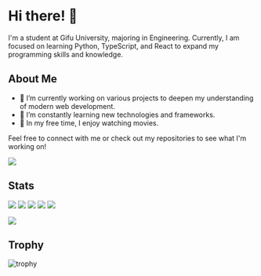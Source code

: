 # Hi there! 👋

I'm a student at Gifu University, majoring in Engineering. Currently, I am focused on learning Python, TypeScript, and React to expand my programming skills and knowledge.

## About Me

- 🔭 I’m currently working on various projects to deepen my understanding of modern web development.
- 🌱 I’m constantly learning new technologies and frameworks.
- 🎥 In my free time, I enjoy watching movies.

Feel free to connect with me or check out my repositories to see what I'm working on!

![](http://github-profile-summary-cards.vercel.app/api/cards/stats?username=dainouesuketarou=default)

## Stats
![](http://github-profile-summary-cards.vercel.app/api/cards/profile-details?username=dainouesuketarou&theme=gruvbox)
![](http://github-profile-summary-cards.vercel.app/api/cards/repos-per-language?username=dainouesuketarou&theme=gruvbox)
![](http://github-profile-summary-cards.vercel.app/api/cards/most-commit-language?username=dainouesuketarou&theme=gruvbox)
![](http://github-profile-summary-cards.vercel.app/api/cards/stats?username=dainouesuketarou&theme=gruvbox)
![](http://github-profile-summary-cards.vercel.app/api/cards/productive-time?username=dainouesuketarou&theme=gruvbox&utcOffset=9)

![](https://skillicons.dev/icons?i=html,css,js,typescript,React,python,django,postgres)

## Trophy
![trophy](https://github-profile-trophy.vercel.app/?username=dainouesuketarou&theme=gruvbox)

